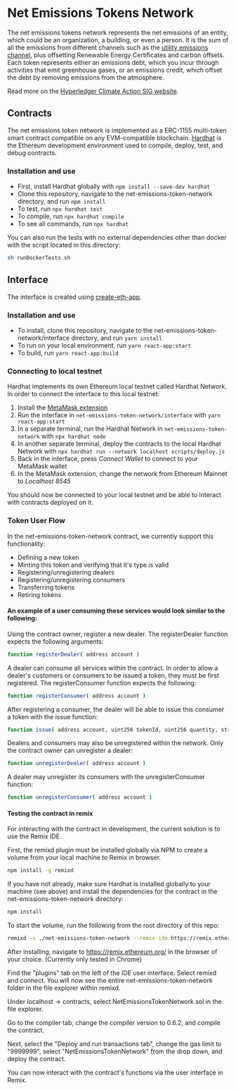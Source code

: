 # Net Emissions Tokens Network

The net emissions tokens network represents the net emissions of an entity, which could be an organization, a building, or even a person. It is the sum of all the emissions from different channels such as the [utility emissions channel](https://wiki.hyperledger.org/display/CASIG/Utility+Emissions+Channel), plus offsetting Renewable Energy Certificates and carbon offsets. Each token represents either an emissions debt, which you incur through activities that emit greenhouse gases, or an emissions credit, which offset the debt by removing emissions from the atmosphere.

Read more on the [Hyperledger Climate Action SIG website](https://wiki.hyperledger.org/display/CASIG/Net+Emissions+Tokens+Network).

## Contracts

The net emissions token network is implemented as a ERC-1155 multi-token smart contract compatible on any EVM-compatible blockchain. [Hardhat](https://hardhat.org) is the Ethereum development environment used to compile, deploy, test, and debug contracts.

### Installation and use

- First, install Hardhat globally with `npm install --save-dev hardhat`
- Clone this repository, navigate to the net-emissions-token-network directory, and run `npm install`
- To test, run `npx hardhat test`
- To compile, run `npx hardhat compile`
- To see all commands, run `npx hardhat`

You can also run the tests with no external dependencies other than docker with the script located in this directory:

```bash
sh runDockerTests.sh
```

## Interface

The interface is created using [create-eth-app](https://github.com/PaulRBerg/create-eth-app).

### Installation and use

- To install, clone this repository, navigate to the net-emissions-token-network/interface directory, and run `yarn install`
- To run on your local environment, run `yarn react-app:start`
- To build, run `yarn react-app:build`

### Connecting to local testnet

Hardhat implements its own Ethereum local testnet called Hardhat Network. In order to connect the interface to this local testnet:

1. Install the [MetaMask extension](https://metamask.io/)
2. Run the interface in `net-emissions-token-network/interface` with `yarn react-app:start`
3. In a separate terminal, run the Hardhat Network in `net-emissions-token-network` with `npx hardhat node`
4. In another separate terminal, deploy the contracts to the local Hardhat Network with `npx hardhat run --network localhost scripts/deploy.js`
5. Back in the interface, press _Connect Wallet_ to connect to your MetaMask wallet
6. In the MetaMask extension, change the network from Ethereum Mainnet to _Localhost 8545_

You should now be connected to your local testnet and be able to interact with contracts deployed on it.

### Token User Flow

In the net-emissions-token-network contract, we currently support this functionality:

- Defining a new token
- Minting this token and verifying that it's type is valid
- Registering/unregistering dealers
- Registering/unregistering consumers
- Transferring tokens
- Retiring tokens

#### An example of a user consuming these services would look similar to the following:

Using the contract owner, register a new dealer. The registerDealer function expects the following arguments:

```bash
function registerDealer( address account )
```

A dealer can consume all services within the contract. In order to allow a dealer's customers or consumers to be issued a token, they must be first registered. The registerConsumer function expects the following:

```bash
function registerConsumer( address account )
```

After registering a consumer, the dealer will be able to issue this consumer a token with the issue function:

```bash
function issue( address account, uint256 tokenId, uint256 quantity, string memory uom, string memory fromDate, string memory thruDate, string memory metadata, string memory manifest, string memory automaticRetireDate )
```

Dealers and consumers may also be unregistered within the network. Only the contract owner can unregister a dealer:

```bash
function unregisterDealer( address account )
```

A dealer may unregister its consumers with the unregisterConsumer function:

```bash
function unregisterConsumer( address account )
```

#### Testing the contract in remix

For interacting with the contract in development, the current solution is to use the Remix IDE.

First, the remixd plugin must be installed globally via NPM to create a volume from your local machine to Remix in browser.

```bash
npm install -g remixd
```

If you have not already, make sure Hardhat is installed globally to your machine (see above) and install the dependencies for the contract in the net-emissions-token-network directory:

```bash
npm install
```

To start the volume, run the following from the root directory of this repo:

```bash
remixd -s ./net-emissions-token-network --remix-ide https://remix.ethereum.org
```

After installing, navigate to https://remix.ethereum.org/ in the browser of your choice. (Currently only tested in Chrome)

Find the "plugins" tab on the left of the IDE user interface. Select remixd and connect. You will now see the entire net-emissions-token-network folder in the file explorer within remixd.

Under localhost -> contracts, select NetEmissionsTokenNetwork.sol in the file explorer.

Go to the compiler tab, change the compiler version to 0.6.2, and compile the contract.

Next, select the "Deploy and run transactions tab", change the gas limit to "9999999", select "NetEmissionsTokenNetwork" from the drop down, and deploy the contract.

You can now interact with the contract's functions via the user interface in Remix.
